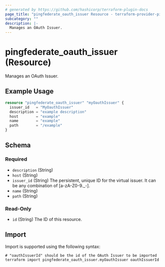 ```yaml
---
# generated by https://github.com/hashicorp/terraform-plugin-docs
page_title: "pingfederate_oauth_issuer Resource - terraform-provider-pingfederate"
subcategory: ""
description: |-
  Manages an OAuth Issuer.
---
```


# pingfederate_oauth_issuer (Resource)

Manages an OAuth Issuer.

## Example Usage

```terraform
resource "pingfederate_oauth_issuer" "myOauthIssuer" {
  issuer_id   = "MyOauthIssuer"
  description = "example description"
  host        = "example"
  name        = "example"
  path        = "/example"
}
```

<!-- schema generated by tfplugindocs -->
## Schema

### Required

- `description` (String)
- `host` (String)
- `issuer_id` (String) The persistent, unique ID for the virtual issuer. It can be any combination of [a-zA-Z0-9._-].
- `name` (String)
- `path` (String)

### Read-Only

- `id` (String) The ID of this resource.

## Import

Import is supported using the following syntax:

```shell
# "oauthIssuerId" should be the id of the OAuth Issuer to be imported
terraform import pingfederate_oauth_issuer.myOauthIssuer oauthIssuerId
```
